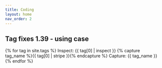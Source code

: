```yaml
---
title: Coding
layout: home
nav_order: 2
---
```


## Tag fixes 1.39 - using case

{% for tag in site.tags %}
  Inspect: {{ tag[0] | inspect }}
  {% capture tag_name %}{{ tag[0] | stripe }}{% endcapture %}
  Capture: {{ tag_name }}
{% endfor %}